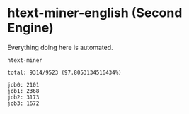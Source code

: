 # htext-miner-english (Second Engine)

Everything doing here is automated.

```
htext-miner

total: 9314/9523 (97.8053134516434%)

job0: 2101
job1: 2368
job2: 3173
job3: 1672
```